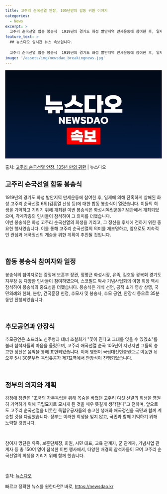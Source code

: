 ```yaml
---
title: 고주리 순국선열 안장, 105년만의 감동 귀환 이야기
categories:
  - News
excerpt: >
  고주리 순국선열 합동 봉송식  1919년의 경기도 화성 발안지역 만세운동에 참여한 후, 일제에 의해 잔혹하게…
feature_text: >
  ## 뉴스다오 실시간 뉴스 속보입니다.

  고주리 순국선열 합동 봉송식  1919년의 경기도 화성 발안지역 만세운동에 참여한 후, 일제에 의해 잔혹하게…
image: '/assets/img/newsdao_breakingnews.jpg'
---
```


![뉴스다오 속보](/assets/img/newsdao_breakingnews.jpg)

<p>출처: <a href="https://newsdao.kr/4153" rel="dofollow">고주리 순국선열 안장, 105년 만의 귀환</a> | 뉴스다오</p>

<h2 data-ke-size="size26">고주리 순국선열 합동 봉송식</h2>
1919년의 경기도 화성 발안지역 만세운동에 참여한 후, 일제에 의해 잔혹하게 살해된 화성 고주리 순국선열 6위(김흥열 선생 등)에 대한 합동 봉송식이 열렸습니다. 이들의 희생을 기억하고 기리기 위해 개최된 이번 봉송식은 화성시독립운동기념관에서 개최되었으며, 각계각층의 인사들이 참석하여 그 의미를 더했습니다. <br>
이번 봉송식은 화성 고주리 순국선열의 희생을 기리고, 그 정신을 후세에 전하기 위한 중요한 행사였습니다. 이를 통해 고주리 순국선열의 의미를 재조명하고, 앞으로도 지속적인 관심과 애국정신의 계승을 위한 계획이 추진될 것입니다. 

<p data-ke-size="size16">&nbsp;</p>

<h2 data-ke-size="size26">합동 봉송식 참여자와 일정</h2>
봉송식의 참여자로는 강정애 보훈부 장관, 정명근 화성시장, 유족, 김호동 광복회 경기도지부장 등 다양한 인사들이 참여하였으며, 스코필드 박사 기념사업회의 이항 회장 역시 참석하여 봉송식의 중요성을 더했습니다. 봉송식은 개식 선언, 공적 소개 영상 상영, 국민의례와 헌화, 분향, 건국훈장 헌정, 추모사 및 봉송사, 추모 공연, 안장식 등으로 35분 동안 진행되었습니다.

<p data-ke-size="size16">&nbsp;</p>

<h2 data-ke-size="size26">추모공연과 안장식</h2>
추모공연은 소프라노 신주형과 테너 조철희가 "꽃이 진다고 그대를 잊을 수 있겠소"를 불러 참석자들의 마음을 울렸으며, 고주리 애국선열 순국 105년이 지났지만 그들의 숭고한 정신은 음악을 통해 표현되었습니다. 이어 영현이 국립대전현충원으로 이동한 뒤 오후 5시 30분부터 독립유공자 제7묘역에서 안장식이 진행되었습니다.

<p data-ke-size="size16">&nbsp;</p>

<h2 data-ke-size="size26">정부의 의지와 계획</h2>
강정애 장관은 "조국의 자주독립을 위해 목숨을 바쳤던 고주리 여섯 선열의 희생을 영원히 기억하기 위해 국립묘지로 모시게 된 것을 매우 뜻깊게 생각한다"고 전하며, 앞으로도 고주리 순국선열을 비롯한 독립유공자들의 숭고한 생애와 애국정신을 국민과 함께 계승할 것을 다짐했습니다. 정부는 이러한 희생을 잊지 않고, 국민과 함께 기억하기 위해 노력할 것입니다.

<p data-ke-size="size16">&nbsp;</p>

참여자 명단은 유족, 보훈단체장, 회원, 시민 대표, 교육 관계자, 군 관계자, 기념사업 관계자 등 총 150여 명이 참석한 이번 행사에서, 다양한 배경의 참석자들이 모여 고주리 순국선열의 희생을 기리기 위해 함께 했습니다. 
<p data-ke-size="size16">&nbsp;</p>

출처: <a href="https://newsdao.kr/4153">뉴스다오</a> 

빠르고 정확한 뉴스를 원한다면? 바로, <a href="https://newsdao.kr" rel="dofollow">https://newsdao.kr</a>


